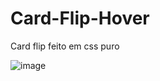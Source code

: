 # Card-Flip-Hover

<p> Card flip feito em css puro</p>

![image](https://user-images.githubusercontent.com/110050274/222933340-a22a5b3e-1214-4c02-b8ab-8b4f0800ce0d.png)
